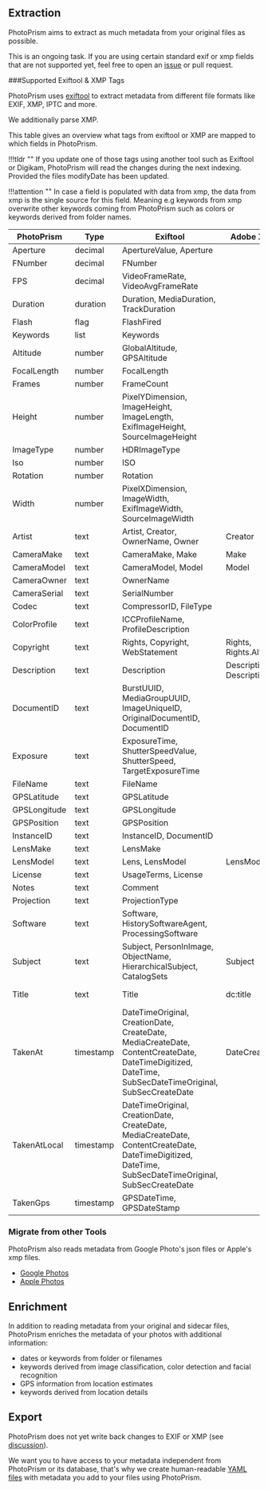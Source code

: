 
## Extraction
PhotoPrism aims to extract as much metadata from your original files as possible.

This is an ongoing task. If you are using certain standard exif or xmp fields that are not supported yet, feel free to open an [issue](https://github.com/photoprism/photoprism/issues) or pull request.

###Supported Exiftool & XMP Tags

PhotoPrism uses [exiftool](https://exiftool.org/) to extract metadata from different file formats like EXIF, XMP, IPTC and more.

We additionally parse XMP.

This table gives an overview what tags from exiftool or XMP are mapped to which fields in PhotoPrism.

!!!tldr ""
    If you update one of those tags using another tool such as Exiftool or Digikam, PhotoPrism will read the changes during the next indexing. Provided the files modifyDate has been updated.

!!!attention ""
    In case a field is populated with data from xmp, the data from xmp is the single source for this field.
    Meaning e.g keywords from xmp overwrite other keywords coming from PhotoPrism such as colors or keywords derived from folder names. 

|    PhotoPrism     |   Type    |                                                                       Exiftool                                                                        |          Adobe XMP           |       DCMI       |
|--------------|-----------|-------------------------------------------------------------------------------------------------------------------------------------------------------|------------------------------|------------------|
| Aperture     | decimal   | ApertureValue, Aperture                                                                                                                               |                              |                  |
| FNumber      | decimal   | FNumber                                                                                                                                               |                              |                  |
| FPS          | decimal   | VideoFrameRate, VideoAvgFrameRate                                                                                                                     |                              |                  |
| Duration     | duration  | Duration, MediaDuration, TrackDuration                                                                                                                |                              |                  |
| Flash        | flag      | FlashFired                                                                                                                                            |                              |                  |
| Keywords     | list      | Keywords                                                                                                                                              |                              |                  |
| Altitude     | number    | GlobalAltitude, GPSAltitude                                                                                                                           |                              |                  |
| FocalLength  | number    | FocalLength                                                                                                                                           |                              |                  |
| Frames       | number    | FrameCount                                                                                                                                            |                              |                  |
| Height       | number    | PixelYDimension, ImageHeight, ImageLength, ExifImageHeight, SourceImageHeight                                                                         |                              |                  |
| ImageType    | number    | HDRImageType                                                                                                                                          |                              |                  |
| Iso          | number    | ISO                                                                                                                                                   |                              |                  |
| Rotation     | number    | Rotation                                                                                                                                              |                              |                  |
| Width        | number    | PixelXDimension, ImageWidth, ExifImageWidth, SourceImageWidth                                                                                         |                              |                  |
| Artist       | text      | Artist, Creator, OwnerName, Owner                                                                                                                     | Creator                      |                  |
| CameraMake   | text      | CameraMake, Make                                                                                                                                      | Make                         |                  |
| CameraModel  | text      | CameraModel, Model                                                                                                                                    | Model                        |                  |
| CameraOwner  | text      | OwnerName                                                                                                                                             |                              |                  |
| CameraSerial | text      | SerialNumber                                                                                                                                          |                              |                  |
| Codec        | text      | CompressorID, FileType                                                                                                                                |                              |                  |
| ColorProfile | text      | ICCProfileName, ProfileDescription                                                                                                                    |                              |                  |
| Copyright    | text      | Rights, Copyright, WebStatement                                                                                                                       | Rights, Rights.Alt           |                  |
| Description  | text      | Description                                                                                                                                           | Description, Description.Alt |                  |
| DocumentID   | text      | BurstUUID, MediaGroupUUID, ImageUniqueID, OriginalDocumentID, DocumentID                                                                              |                              |                  |
| Exposure     | text      | ExposureTime, ShutterSpeedValue, ShutterSpeed, TargetExposureTime                                                                                     |                              |                  |
| FileName     | text      | FileName                                                                                                                                              |                              |                  |
| GPSLatitude  | text      | GPSLatitude                                                                                                                                           |                              |                  |
| GPSLongitude | text      | GPSLongitude                                                                                                                                          |                              |                  |
| GPSPosition  | text      | GPSPosition                                                                                                                                           |                              |                  |
| InstanceID   | text      | InstanceID, DocumentID                                                                                                                                |                              |                  |
| LensMake     | text      | LensMake                                                                                                                                              |                              |                  |
| LensModel    | text      | Lens, LensModel                                                                                                                                       | LensModel                    |                  |
| License      | text      | UsageTerms, License                                                                                                                                   |                              |                  |
| Notes        | text      | Comment                                                                                                                                               |                              |                  |
| Projection   | text      | ProjectionType                                                                                                                                        |                              |                  |
| Software     | text      | Software, HistorySoftwareAgent, ProcessingSoftware                                                                                                    |                              |                  |
| Subject      | text      | Subject, PersonInImage, ObjectName, HierarchicalSubject, CatalogSets                                                                                  | Subject                      |                  |
| Title        | text      | Title                                                                                                                                                 | dc:title                     | title, title.Alt |
| TakenAt      | timestamp | DateTimeOriginal, CreationDate, CreateDate, MediaCreateDate, ContentCreateDate, DateTimeDigitized, DateTime, SubSecDateTimeOriginal, SubSecCreateDate | DateCreated                  |                  |
| TakenAtLocal | timestamp | DateTimeOriginal, CreationDate, CreateDate, MediaCreateDate, ContentCreateDate, DateTimeDigitized, DateTime, SubSecDateTimeOriginal, SubSecCreateDate |                              |                  |
| TakenGps     | timestamp | GPSDateTime, GPSDateStamp                                                                                                                             |                              |                  |

### Migrate from other Tools
PhotoPrism also reads metadata from Google Photo's json files or Apple's xmp files.

- [Google Photos](../use-cases/google.md)
- [Apple Photos](../use-cases/apple.md)


## Enrichment
In addition to reading metadata from your original and sidecar files, PhotoPrism enriches the metadata of your photos with additional information:

- dates or keywords from folder or filenames
- keywords derived from image classification, color detection and facial recognition
- GPS information from location estimates 
- keywords derived from location details

## Export
PhotoPrism does not yet write back changes to EXIF or XMP (see [discussion](https://github.com/photoprism/photoprism/discussions/1092)).

We want you to have access to your metadata independent from PhotoPrism or its database,
that's why we create human-readable [YAML files](./export.md) with metadata you add to your files using PhotoPrism.
